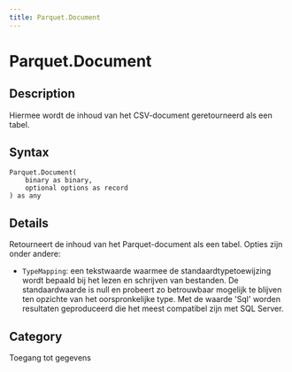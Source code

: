```yaml
---
title: Parquet.Document
---
```


# Parquet.Document


## Description

Hiermee wordt de inhoud van het CSV-document geretourneerd als een tabel.


## Syntax

```powerquery
Parquet.Document(
    binary as binary,
    optional options as record
) as any
```


## Details

Retourneert de inhoud van het Parquet-document als een tabel. Opties zijn onder andere:    <ul>    <li> <code>TypeMapping</code>: een tekstwaarde waarmee de standaardtypetoewijzing wordt bepaald bij het lezen en schrijven van bestanden. De standaardwaarde is null en probeert zo betrouwbaar mogelijk te blijven ten opzichte van het oorspronkelijke type. Met de waarde 'Sql' worden resultaten geproduceerd die het meest compatibel zijn met SQL Server.</li>    </ul>



## Category
Toegang tot gegevens

